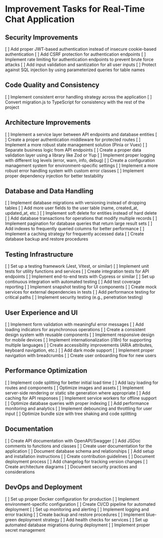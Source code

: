 # Improvement Tasks for Real-Time Chat Application

## Security Improvements

[ ] Add proper JWT-based authentication instead of insecure cookie-based authentication
[ ] Add CSRF protection for authentication endpoints
[ ] Implement rate limiting for authentication endpoints to prevent brute force attacks
[ ] Add input validation and sanitization for all user inputs
[ ] Protect against SQL injection by using parameterized queries for table names

## Code Quality and Consistency

[ ] Implement consistent error handling strategy across the application
[ ] Convert migration.js to TypeScript for consistency with the rest of the project

## Architecture Improvements

[ ] Implement a service layer between API endpoints and database entities
[ ] Create a proper authentication middleware for protected routes
[ ] Implement a more robust state management solution (Pinia or Vuex)
[ ] Separate business logic from API endpoints
[ ] Create a proper data validation layer using a library like Zod or Yup
[ ] Implement proper logging with different log levels (error, warn, info, debug)
[ ] Create a configuration management system for environment-specific settings
[ ] Implement a more robust error handling system with custom error classes
[ ] Implement proper dependency injection for better testability

## Database and Data Handling

[ ] Implement database migrations with versioning instead of dropping tables
[ ] Add more user fields to the user table (name, created_at, updated_at, etc.)
[ ] Implement soft delete for entities instead of hard delete
[ ] Add database transactions for operations that modify multiple records
[ ] Implement pagination for database queries that return large result sets
[ ] Add indexes to frequently queried columns for better performance
[ ] Implement a caching strategy for frequently accessed data
[ ] Create database backup and restore procedures

## Testing Infrastructure

[ ] Set up a testing framework (Jest, Vitest, or similar)
[ ] Implement unit tests for utility functions and services
[ ] Create integration tests for API endpoints
[ ] Implement end-to-end tests with Cypress or similar
[ ] Set up continuous integration with automated testing
[ ] Add test coverage reporting
[ ] Implement snapshot testing for UI components
[ ] Create mock services for external dependencies in tests
[ ] Add performance testing for critical paths
[ ] Implement security testing (e.g., penetration testing)

## User Experience and UI

[ ] Implement form validation with meaningful error messages
[ ] Add loading indicators for asynchronous operations
[ ] Create a consistent design system with reusable components
[ ] Implement responsive design for mobile devices
[ ] Implement internationalization (i18n) for supporting multiple languages
[ ] Create accessibility improvements (ARIA attributes, keyboard navigation, etc.)
[ ] Add dark mode support
[ ] Implement proper navigation with breadcrumbs
[ ] Create user onboarding flow for new users

## Performance Optimization

[ ] Implement code splitting for better initial load time
[ ] Add lazy loading for routes and components
[ ] Optimize images and assets
[ ] Implement server-side rendering or static site generation where appropriate
[ ] Add caching for API responses
[ ] Implement service workers for offline support
[ ] Optimize database queries with proper indexing
[ ] Add performance monitoring and analytics
[ ] Implement debouncing and throttling for user input
[ ] Optimize bundle size with tree shaking and code splitting

## Documentation

[ ] Create API documentation with OpenAPI/Swagger
[ ] Add JSDoc comments to functions and classes
[ ] Create user documentation for the application
[ ] Document database schema and relationships
[ ] Add setup and installation instructions
[ ] Create contribution guidelines
[ ] Document deployment process
[ ] Add changelog for tracking version changes
[ ] Create architecture diagrams
[ ] Document security practices and considerations

## DevOps and Deployment

[ ] Set up proper Docker configuration for production
[ ] Implement environment-specific configuration
[ ] Create CI/CD pipeline for automated deployment
[ ] Set up monitoring and alerting
[ ] Implement logging and error tracking
[ ] Create backup and restore procedures
[ ] Implement blue-green deployment strategy
[ ] Add health checks for services
[ ] Set up automated database migrations during deployment
[ ] Implement proper secret management
